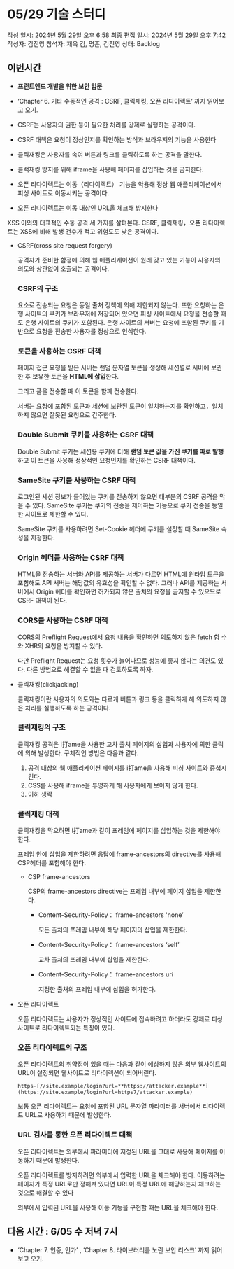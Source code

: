 # 05/29 기술 스터디

작성 일시: 2024년 5월 29일 오후 6:58
최종 편집 일시: 2024년 5월 29일 오후 7:42
작성자: 김진영
참석자: 재욱 김, 명훈, 김진영
상태: Backlog

## 이번시간

- **프런트엔드 개발을 위한 보안 입문**
- ‘Chapter 6. 기타 수동적인 공격 : CSRF, 클릭재킹, 오픈 리다이렉트’ 까지 읽어보고 오기.

- CSRF는 사용자의 권한 등이 필요한 처리를 강제로 실행하는 공격이다.
- CSRF 대책은 요청이 정상인지를 확인하는 방식과 브라우저의 기능을 사용한다
- 클릭재킹은 사용자를 속여 버튼과 링크를 클릭하도록 하는 공격을 말한다.
- 클랙재킹 방지를 위해 iframe을 사용해 페이지를 삽입하는 것을 금지한다.
- 오픈 리다이렉트는 이동（리다이렉트） 기능을 악용해 정상 웹 애플리케이션에서 피싱 사이트로 이동시키는 공격이다.
- 오픈 리다이렉트는 이동 대상인 URL올 체크해 방지한다

XSS 이외의  대표적인 수동 공격 세 가지를 살펴본다. CSRF, 클릭재킹，오픈 리다이렉트는 XSS에 비해 발생 건수가 적고 위험도도 낮은 공격이다.

- CSRF(cross site request forgery)
    
    공격자가 준비한 함정에 의해 웹 애플리케이션이 원래 갖고 있는 기능이 사용자의 의도와 상관없이 호출되는 공격이다.
    
    ### CSRF의 구조
    
    <form> 요소로 전송되는 요청은 동일 출처 정책에 의해 제한되지 않는다.
    또한 요청하는 은행 사이트의 쿠키가 브라우저에 저장되어 있으면 피싱 사이트에서 요청을 전송할 때도 은행 사이트의 쿠키가 포함된다. 
    은행 사이트의 서버는 요청에 포함된 쿠키를 기반으로 요청을 전송한 사용자를 정상으로 인식한다.
    
    ### 토큰을 사용하는 CSRF 대책
    
    페이지 접근 요청을 받은 서버는 랜덤 문자열 토큰을 생성해 세션별로 서버에 보관한 후 보유한 토큰을 **HTML에 삽입**한다.
    
    그리고 폼을 전송할 때 이 토큰을 함께 전송한다.
    
    서버는 요청에 포함된 토큰과 세션에 보관된 토큰이 일치하는지를 확인하고，일치하지 않으면 잘못된 요청으로 간주한다.
    
    ### Double Submit 쿠키를 사용하는 CSRF 대책
    
    Double Submit 쿠키는 세션용 쿠키에 더해 **랜덤 토큰 값을 가진 쿠키를 따로 발행**하고 이 토큰을 사용해 정상적인 요청인지를 확인하는 CSRF 대책이다.
    
    ### SameSite 쿠키를 사용하는 CSRF 대책
    
    로그인된 세션 정보가 들어있는 쿠키를 전송하지 않으면 대부분의 CSRF 공격을 막을 수 있다.
    SameSite 쿠키는 쿠키의 전송을 제어하는 기능으로 쿠키 전송을 동일한 사이트로 제한할 수 있다.
    
    SameSite 쿠키를 사용하려면 Set-Cookie 헤더에 쿠키를 설정할 때 SameSite 속성을 지정한다.
    
    ### Origin 헤더를 사용하는 CSRF 대책
    
    HTML믈 전송하는 서버와 API를 제공하는 서버가 다르면 HTML에 원타임 토큰을 포함해도 API 서버는 해당값의 유효성을 확인할 수 없다. 그러나 API를 제공하는 서버에서 Origin 헤더를 확인하면 허가되지 않은 출처의 요청을 금지할 수 있으므로 CSRF 대책이 된다.
    
    ### CORS를 사용하는 CSRF 대책
    
    CORS의 Preflight Request에서 요청 내용을 확인하면 의도하지 않은 fetch 함
    수와 XHR의 요청을 방지할 수 있다.
    
    다만 Preflight Request는 요청 횟수가 늘어나므로 성능에 좋지 않다는 의견도 있다.
    다른 방법으로 해결할 수 없을 때 검토하도록 하자.
    
- 클릭재킹(clickjacking)
    
    클릭재킹이란 사용자의 의도와는 다르게 버튼과 링크 등을 클릭하게 해 의도하지 않은 처리를 실행하도록 하는 공격이다.
    
    ### 클릭재킹의 구조
    
    클릭재킹    공격은   i打ame을  사용한  교차  출처    페이지의    삽입과  사용자에   의한  클릭에    의해    발생한다.
    구체적인    방법은   다음과  같다.
    
    1. 공격 대상의 웹 애플리케이션 페이지를 i打ame을 사용해 피싱 사이트와 중첩시킨다.
    2. CSS를 사용해 iframe을 투명하게 해 사용자에게 보이지 않게 한다.
    3. 이하 생략
    
    ### 클릭재킹 대책
    
    클릭재킹을 막으려면 i打ame과 같이 프레임에 페이지를 삽입하는 것을 제한해야 한다.
    
    프레임 안에 삽입을 제한하려면 응답에 frame-ancestors의 directive를 사용해 CSP헤더를 포함해야 한다.
    
    - CSP frame-ancestors
        
        CSP의    frame-ancestors directive는 프레임     내부에   페이지    삽입을  제한한다.
        
        - Content-Security-Policy：       frame-ancestors 'none’
            
            모든  출처의    프레임    내부에   해당  페이지의   삽입을   제한한다.
            
        - Content-Security-Policy：       frame-ancestors ‘self’
            
            교차  출처의    프레임    내부에   삽입을  제한한다.
            
        - Content-Security-Policy：       frame-ancestors uri
            
            지정한 출처의 프레임 내부에 삽입을 허가한다.
            
- 오픈 리다이렉트
    
    오픈 리다이렉트는 사용자가 정상적인 사이트에 접속하려고 하더라도 강제로 피싱 사이트로 리다이렉트되는 특징이 있다.
    
    ### 오픈 리다이렉트의 구조
    
    오픈 리다이렉트의 취약점이 있을 때는 다음과 같이 예상하지 않은 외부 웹사이트의 URL이 설정되면 웹사이트로 리다이렉션이 되어버린다.
    
    `https-[//site.example/login?url=**https://attacker.example**](https://site.example/login?url=https7/attacker.example)`
    
    보통 오픈 리다이렉트는 요청에 포함된 URL 문자열 파라미터를 서버에서 리다이렉트 URL로 사용하기 때문에 발생한다.
    
    ### URL 검사를 통한 오픈 리다이렉트 대책
    
    오픈 리다이렉트는 외부에서 파라미터에 지정된 URL을 그대로 사용해 페이지를 이동하기 때문에 발생한다.
    
    오픈 리다이렉트를 방지하려면 외부에서 입력한 URL을 체크해야 한다. 이동하려는 페이지가 특정 URL로만 정해져 있다면 URL이 특정 URL에 해당하는지 체크하는 것으로 해결할 수 있다
    
    외부에서    입력된    URL을  사용해    이동   기능을  구현할  때는   URL을  체크해야  한다.
    

## 다음 시간 :   6/05 수  저녁 7시

- ‘Chapter 7. 인증, 인가’ , ‘Chapter 8. 라이브러리를 노린 보안 리스크’  까지 읽어보고 오기.